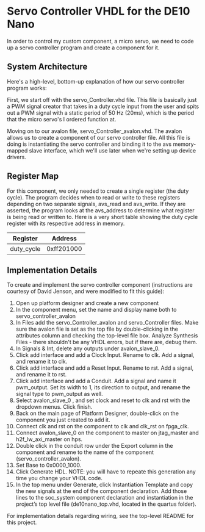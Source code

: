 # Servo Controller VHDL for the DE10 Nano

In order to control my custom component, a micro servo, we need to code up a servo controller program and create a component for it.

## System Architecture

Here's a high-level, bottom-up explanation of how our servo controller program works:

First, we start off with the servo_Controller.vhd file. This file is basically just a PWM signal creator that takes in a duty cycle input from the user and spits out a PWM signal with a static period of 50 Hz (20ms), which is the period that the micro servo's I ordered function at. 

Moving on to our avalon file, servo_Controller_avalon.vhd. The avalon allows us to create a component of our servo controller file. All this file is doing is instantiating the servo controller and binding it to the avs memory-mapped slave interface, which we'll use later when we're setting up device drivers. 

## Register Map

For this component, we only needed to create a single register (the duty cycle). The program decides when to read or write to these registers depending on two separate signals, avs_read and avs_write. If they are asserted, the program looks at the avs_address to determine what register is being read or written to. Here is a very short table showing the duty cycle register with its respective address in memory.

| Register    | Address     |
| ----------- | ----------- |
| duty_cycle  | 0xff201000  |

## Implementation Details

To create and implement the servo controller component (instructions are courtesy of David Jenson, and were modified to fit this guide):

1. Open up platform designer and create a new component
2. In the component menu, set the name and display name both to servo_controller_avalon
3. In Files add the servo_Controller_avalon and servo_Controller files. Make sure the avalon file is set as the top file by double-clicking in the attributes column and checking the top-level file box. Analyze Synthesis Files - there shouldn't be any VHDL errors, but if there are, debug them.
4. In Signals & Int, delete any outputs under avalon_slave_0.
5. Click add interface and add a Clock Input. Rename to clk. Add a signal, and rename it to clk.
6. Click add interface and add a Reset Input. Rename to rst. Add a signal, and rename it to rst.
7. Click add interface and add a Conduit. Add a signal and name it pwm_output. Set its width to 1, its direction to output, and rename the signal type to pwm_output as well.
8. Select avalon_slave_0 , and set clock and reset to clk and rst with the dropdown menus. Click finish.
9. Back on the main page of Platform Designer, double-click on the component you just created to add it.
10. Connect clk and rst on the component to clk and clk_rst on fpga_clk.
11. Connect avalon_slave_0 on the component to master on jtag_master and h2f_lw_axi_master on hps.
12. Double click in the conduit row under the Export column in the component and rename to the name of the component (servo_controller_avalon).
13. Set Base to 0x0000_1000.
14. Click Generate HDL. NOTE: you will have to repeate this generation any time you change your VHDL code.
15. In the top menu under Generate, click Instantiation Template and copy the new signals at the end of the component declaration. Add those lines to the soc_system component declaration and instantiation in the project’s top level file (de10nano_top.vhd, located in the quartus folder).

For implementation details regarding wiring, see the top-level README for this project.